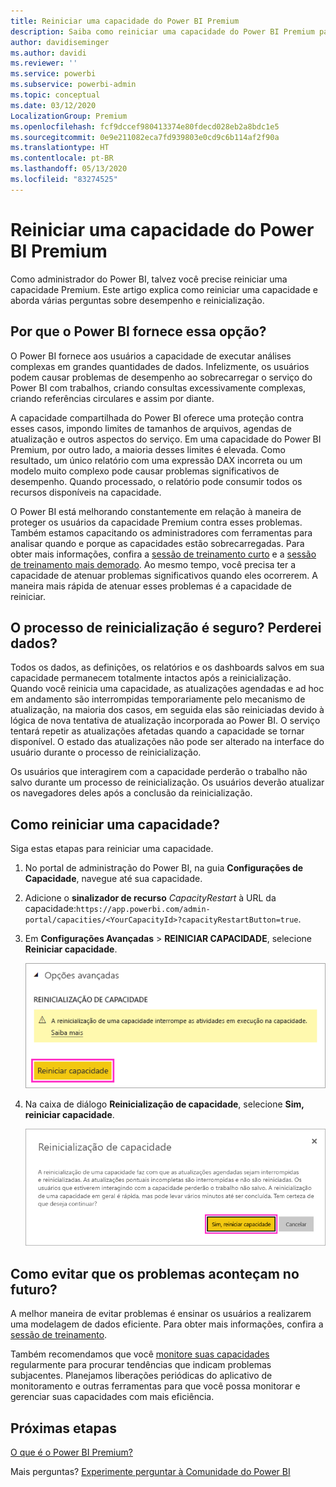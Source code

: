 ```yaml
---
title: Reiniciar uma capacidade do Power BI Premium
description: Saiba como reiniciar uma capacidade do Power BI Premium para solucionar problemas de desempenho.
author: davidiseminger
ms.author: davidi
ms.reviewer: ''
ms.service: powerbi
ms.subservice: powerbi-admin
ms.topic: conceptual
ms.date: 03/12/2020
LocalizationGroup: Premium
ms.openlocfilehash: fcf9dccef980413374e80fdecd028eb2a8bdc1e5
ms.sourcegitcommit: 0e9e211082eca7fd939803e0cd9c6b114af2f90a
ms.translationtype: HT
ms.contentlocale: pt-BR
ms.lasthandoff: 05/13/2020
ms.locfileid: "83274525"
---
```

# <a name="restart-a-power-bi-premium-capacity"></a>Reiniciar uma capacidade do Power BI Premium

Como administrador do Power BI, talvez você precise reiniciar uma capacidade Premium. Este artigo explica como reiniciar uma capacidade e aborda várias perguntas sobre desempenho e reinicialização.

## <a name="why-does-power-bi-provide-this-option"></a>Por que o Power BI fornece essa opção?

O Power BI fornece aos usuários a capacidade de executar análises complexas em grandes quantidades de dados. Infelizmente, os usuários podem causar problemas de desempenho ao sobrecarregar o serviço do Power BI com trabalhos, criando consultas excessivamente complexas, criando referências circulares e assim por diante.

A capacidade compartilhada do Power BI oferece uma proteção contra esses casos, impondo limites de tamanhos de arquivos, agendas de atualização e outros aspectos do serviço. Em uma capacidade do Power BI Premium, por outro lado, a maioria desses limites é elevada. Como resultado, um único relatório com uma expressão DAX incorreta ou um modelo muito complexo pode causar problemas significativos de desempenho. Quando processado, o relatório pode consumir todos os recursos disponíveis na capacidade. 

O Power BI está melhorando constantemente em relação à maneira de proteger os usuários da capacidade Premium contra esses problemas. Também estamos capacitando os administradores com ferramentas para analisar quando e porque as capacidades estão sobrecarregadas. Para obter mais informações, confira a [sessão de treinamento curto](https://www.youtube.com/watch?v=UgsjMbhi_Bk&feature=youtu.be) e a [sessão de treinamento mais demorado](https://powerbi.tips/2018/07/). Ao mesmo tempo, você precisa ter a capacidade de atenuar problemas significativos quando eles ocorrerem. A maneira mais rápida de atenuar esses problemas é a capacidade de reiniciar.

## <a name="is-the-restart-process-safe-will-i-lose-any-data"></a>O processo de reinicialização é seguro? Perderei dados?

Todos os dados, as definições, os relatórios e os dashboards salvos em sua capacidade permanecem totalmente intactos após a reinicialização. Quando você reinicia uma capacidade, as atualizações agendadas e ad hoc em andamento são interrompidas temporariamente pelo mecanismo de atualização, na maioria dos casos, em seguida elas são reiniciadas devido à lógica de nova tentativa de atualização incorporada ao Power BI. O serviço tentará repetir as atualizações afetadas quando a capacidade se tornar disponível. O estado das atualizações não pode ser alterado na interface do usuário durante o processo de reinicialização. 

Os usuários que interagirem com a capacidade perderão o trabalho não salvo durante um processo de reinicialização. Os usuários deverão atualizar os navegadores deles após a conclusão da reinicialização.

## <a name="how-do-i-restart-a-capacity"></a>Como reiniciar uma capacidade?

Siga estas etapas para reiniciar uma capacidade.

1. No portal de administração do Power BI, na guia **Configurações de Capacidade**, navegue até sua capacidade. 

1. Adicione o **sinalizador de recurso** *CapacityRestart* à URL da capacidade:`https://app.powerbi.com/admin-portal/capacities/<YourCapacityId>?capacityRestartButton=true`.

1. Em **Configurações Avançadas** > **REINICIAR CAPACIDADE**, selecione **Reiniciar capacidade**.

    ![Reiniciar capacidade](media/service-admin-premium-restart/restart-capacity.png)

1. Na caixa de diálogo **Reinicialização de capacidade**, selecione **Sim, reiniciar capacidade**.

    ![Confirmar reinicialização](media/service-admin-premium-restart/confirm-restart.png)

## <a name="how-can-i-prevent-issues-from-happening-in-the-future"></a>Como evitar que os problemas aconteçam no futuro?

A melhor maneira de evitar problemas é ensinar os usuários a realizarem uma modelagem de dados eficiente. Para obter mais informações, confira a [sessão de treinamento](https://powerbi.tips/2018/07/).

Também recomendamos que você [monitore suas capacidades](service-admin-premium-monitor-capacity.md) regularmente para procurar tendências que indicam problemas subjacentes. Planejamos liberações periódicas do aplicativo de monitoramento e outras ferramentas para que você possa monitorar e gerenciar suas capacidades com mais eficiência.

## <a name="next-steps"></a>Próximas etapas

[O que é o Power BI Premium?](service-premium-what-is.md)

Mais perguntas? [Experimente perguntar à Comunidade do Power BI](https://community.powerbi.com/)
